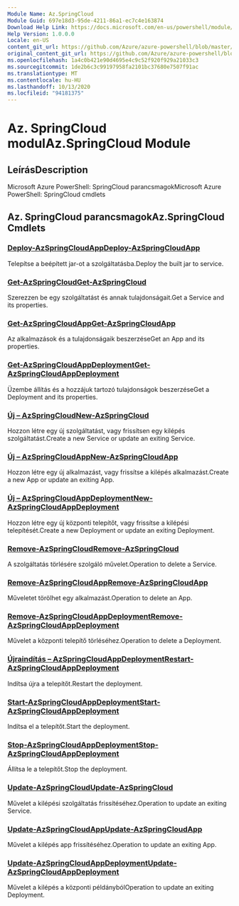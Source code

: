 ```yaml
---
Module Name: Az.SpringCloud
Module Guid: 697e18d3-95de-4211-86a1-ec7c4e163874
Download Help Link: https://docs.microsoft.com/en-us/powershell/module/az.springcloud
Help Version: 1.0.0.0
Locale: en-US
content_git_url: https://github.com/Azure/azure-powershell/blob/master/src/SpringCloud/help/Az.SpringCloud.md
original_content_git_url: https://github.com/Azure/azure-powershell/blob/master/src/SpringCloud/help/Az.SpringCloud.md
ms.openlocfilehash: 1a4c0b421e90d4695e4c9c52f920f929a21033c3
ms.sourcegitcommit: 1de2b6c3c99197958fa2101bc37680e7507f91ac
ms.translationtype: MT
ms.contentlocale: hu-HU
ms.lasthandoff: 10/13/2020
ms.locfileid: "94181375"
---
```

# <span data-ttu-id="3c797-101">Az. SpringCloud modul</span><span class="sxs-lookup"><span data-stu-id="3c797-101">Az.SpringCloud Module</span></span>
## <span data-ttu-id="3c797-102">Leírás</span><span class="sxs-lookup"><span data-stu-id="3c797-102">Description</span></span>
<span data-ttu-id="3c797-103">Microsoft Azure PowerShell: SpringCloud parancsmagok</span><span class="sxs-lookup"><span data-stu-id="3c797-103">Microsoft Azure PowerShell: SpringCloud cmdlets</span></span>

## <span data-ttu-id="3c797-104">Az. SpringCloud parancsmagok</span><span class="sxs-lookup"><span data-stu-id="3c797-104">Az.SpringCloud Cmdlets</span></span>
### [<span data-ttu-id="3c797-105">Deploy-AzSpringCloudApp</span><span class="sxs-lookup"><span data-stu-id="3c797-105">Deploy-AzSpringCloudApp</span></span>](Deploy-AzSpringCloudApp.md)
<span data-ttu-id="3c797-106">Telepítse a beépített jar-ot a szolgáltatásba.</span><span class="sxs-lookup"><span data-stu-id="3c797-106">Deploy the built jar to service.</span></span>

### [<span data-ttu-id="3c797-107">Get-AzSpringCloud</span><span class="sxs-lookup"><span data-stu-id="3c797-107">Get-AzSpringCloud</span></span>](Get-AzSpringCloud.md)
<span data-ttu-id="3c797-108">Szerezzen be egy szolgáltatást és annak tulajdonságait.</span><span class="sxs-lookup"><span data-stu-id="3c797-108">Get a Service and its properties.</span></span>

### [<span data-ttu-id="3c797-109">Get-AzSpringCloudApp</span><span class="sxs-lookup"><span data-stu-id="3c797-109">Get-AzSpringCloudApp</span></span>](Get-AzSpringCloudApp.md)
<span data-ttu-id="3c797-110">Az alkalmazások és a tulajdonságaik beszerzése</span><span class="sxs-lookup"><span data-stu-id="3c797-110">Get an App and its properties.</span></span>

### [<span data-ttu-id="3c797-111">Get-AzSpringCloudAppDeployment</span><span class="sxs-lookup"><span data-stu-id="3c797-111">Get-AzSpringCloudAppDeployment</span></span>](Get-AzSpringCloudAppDeployment.md)
<span data-ttu-id="3c797-112">Üzembe állítás és a hozzájuk tartozó tulajdonságok beszerzése</span><span class="sxs-lookup"><span data-stu-id="3c797-112">Get a Deployment and its properties.</span></span>

### [<span data-ttu-id="3c797-113">Új – AzSpringCloud</span><span class="sxs-lookup"><span data-stu-id="3c797-113">New-AzSpringCloud</span></span>](New-AzSpringCloud.md)
<span data-ttu-id="3c797-114">Hozzon létre egy új szolgáltatást, vagy frissítsen egy kilépés szolgáltatást.</span><span class="sxs-lookup"><span data-stu-id="3c797-114">Create a new Service or update an exiting Service.</span></span>

### [<span data-ttu-id="3c797-115">Új – AzSpringCloudApp</span><span class="sxs-lookup"><span data-stu-id="3c797-115">New-AzSpringCloudApp</span></span>](New-AzSpringCloudApp.md)
<span data-ttu-id="3c797-116">Hozzon létre egy új alkalmazást, vagy frissítse a kilépés alkalmazást.</span><span class="sxs-lookup"><span data-stu-id="3c797-116">Create a new App or update an exiting App.</span></span>

### [<span data-ttu-id="3c797-117">Új – AzSpringCloudAppDeployment</span><span class="sxs-lookup"><span data-stu-id="3c797-117">New-AzSpringCloudAppDeployment</span></span>](New-AzSpringCloudAppDeployment.md)
<span data-ttu-id="3c797-118">Hozzon létre egy új központi telepítőt, vagy frissítse a kilépési telepítését.</span><span class="sxs-lookup"><span data-stu-id="3c797-118">Create a new Deployment or update an exiting Deployment.</span></span>

### [<span data-ttu-id="3c797-119">Remove-AzSpringCloud</span><span class="sxs-lookup"><span data-stu-id="3c797-119">Remove-AzSpringCloud</span></span>](Remove-AzSpringCloud.md)
<span data-ttu-id="3c797-120">A szolgáltatás törlésére szolgáló művelet.</span><span class="sxs-lookup"><span data-stu-id="3c797-120">Operation to delete a Service.</span></span>

### [<span data-ttu-id="3c797-121">Remove-AzSpringCloudApp</span><span class="sxs-lookup"><span data-stu-id="3c797-121">Remove-AzSpringCloudApp</span></span>](Remove-AzSpringCloudApp.md)
<span data-ttu-id="3c797-122">Műveletet törölhet egy alkalmazást.</span><span class="sxs-lookup"><span data-stu-id="3c797-122">Operation to delete an App.</span></span>

### [<span data-ttu-id="3c797-123">Remove-AzSpringCloudAppDeployment</span><span class="sxs-lookup"><span data-stu-id="3c797-123">Remove-AzSpringCloudAppDeployment</span></span>](Remove-AzSpringCloudAppDeployment.md)
<span data-ttu-id="3c797-124">Művelet a központi telepítő törléséhez.</span><span class="sxs-lookup"><span data-stu-id="3c797-124">Operation to delete a Deployment.</span></span>

### [<span data-ttu-id="3c797-125">Újraindítás – AzSpringCloudAppDeployment</span><span class="sxs-lookup"><span data-stu-id="3c797-125">Restart-AzSpringCloudAppDeployment</span></span>](Restart-AzSpringCloudAppDeployment.md)
<span data-ttu-id="3c797-126">Indítsa újra a telepítőt.</span><span class="sxs-lookup"><span data-stu-id="3c797-126">Restart the deployment.</span></span>

### [<span data-ttu-id="3c797-127">Start-AzSpringCloudAppDeployment</span><span class="sxs-lookup"><span data-stu-id="3c797-127">Start-AzSpringCloudAppDeployment</span></span>](Start-AzSpringCloudAppDeployment.md)
<span data-ttu-id="3c797-128">Indítsa el a telepítőt.</span><span class="sxs-lookup"><span data-stu-id="3c797-128">Start the deployment.</span></span>

### [<span data-ttu-id="3c797-129">Stop-AzSpringCloudAppDeployment</span><span class="sxs-lookup"><span data-stu-id="3c797-129">Stop-AzSpringCloudAppDeployment</span></span>](Stop-AzSpringCloudAppDeployment.md)
<span data-ttu-id="3c797-130">Állítsa le a telepítőt.</span><span class="sxs-lookup"><span data-stu-id="3c797-130">Stop the deployment.</span></span>

### [<span data-ttu-id="3c797-131">Update-AzSpringCloud</span><span class="sxs-lookup"><span data-stu-id="3c797-131">Update-AzSpringCloud</span></span>](Update-AzSpringCloud.md)
<span data-ttu-id="3c797-132">Művelet a kilépési szolgáltatás frissítéséhez.</span><span class="sxs-lookup"><span data-stu-id="3c797-132">Operation to update an exiting Service.</span></span>

### [<span data-ttu-id="3c797-133">Update-AzSpringCloudApp</span><span class="sxs-lookup"><span data-stu-id="3c797-133">Update-AzSpringCloudApp</span></span>](Update-AzSpringCloudApp.md)
<span data-ttu-id="3c797-134">Művelet a kilépés app frissítéséhez.</span><span class="sxs-lookup"><span data-stu-id="3c797-134">Operation to update an exiting App.</span></span>

### [<span data-ttu-id="3c797-135">Update-AzSpringCloudAppDeployment</span><span class="sxs-lookup"><span data-stu-id="3c797-135">Update-AzSpringCloudAppDeployment</span></span>](Update-AzSpringCloudAppDeployment.md)
<span data-ttu-id="3c797-136">Művelet a kilépés a központi példányból</span><span class="sxs-lookup"><span data-stu-id="3c797-136">Operation to update an exiting Deployment.</span></span>

